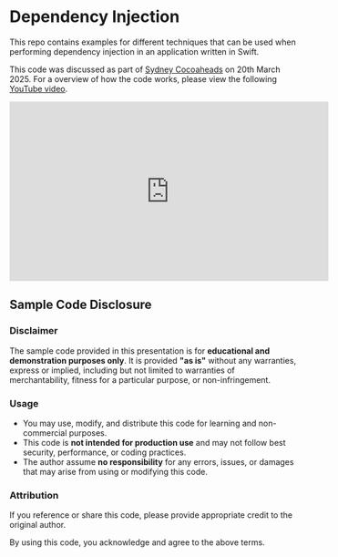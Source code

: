 #  Dependency Injection

This repo contains examples for different techniques that can be used when performing dependency injection in an application written in Swift.

This code was discussed as part of [Sydney Cocoaheads](https://www.sydneycocoaheads.com/) on 20th March 2025. For a overview of how the code works, please view the following [YouTube video](https://www.youtube.com/watch?v=zhDE2y0qHXc).

<iframe width="560" height="315" src="https://www.youtube.com/watch?v=zhDE2y0qHXc" 
frameborder="0" allowfullscreen></iframe>

## Sample Code Disclosure

### Disclaimer  
The sample code provided in this presentation is for **educational and demonstration purposes only**. It is provided **"as is"** without any warranties, express or implied, including but not limited to warranties of merchantability, fitness for a particular purpose, or non-infringement.  

### Usage  
- You may use, modify, and distribute this code for learning and non-commercial purposes.  
- This code is **not intended for production use** and may not follow best security, performance, or coding practices.  
- The author assume **no responsibility** for any errors, issues, or damages that may arise from using or modifying this code.  

### Attribution  
If you reference or share this code, please provide appropriate credit to the original author.

By using this code, you acknowledge and agree to the above terms.  
